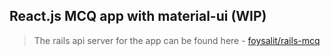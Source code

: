 ## React.js MCQ app with material-ui (WIP)

> The rails api server for the app can be found here - [foysalit/rails-mcq](https://github.com/foysalit/rails-mcq)